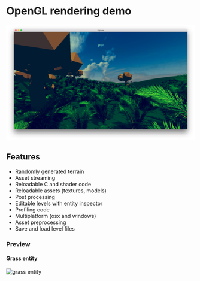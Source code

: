 # OpenGL rendering demo

![preview](screenshots/preview.png)

## Features

- Randomly generated terrain
- Asset streaming
- Reloadable C and shader code
- Reloadable assets (textures, models)
- Post processing
- Editable levels with entity inspector
- Profiling code
- Multiplatform (osx and windows)
- Asset preprocessing
- Save and load level files

### Preview

#### Grass entity

![grass entity](screenshots/grass.gif)
